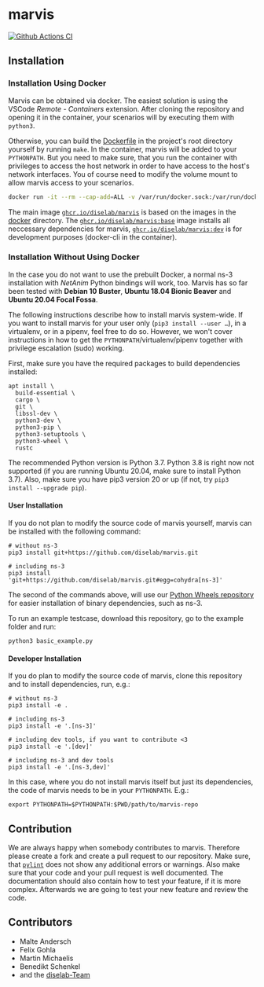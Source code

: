 # marvis

[![Github Actions CI](https://github.com/diselab/marvis/actions/workflows/main.yml/badge.svg)](https://github.com/diselab/marvis/actions/workflows/main.yml)


## Installation

### Installation Using Docker

Marvis can be obtained via docker.
The easiest solution is using the VSCode *Remote - Containers* extension.
After cloning the repository and opening it in the container, your scenarios will by executing them with `python3`.

Otherwise, you can build the [Dockerfile](./Dockerfile) in the project's root directory yourself by running `make`. In the container, marvis will be added to your
`PYTHONPATH`. But you need to make sure, that you run the container with privileges to access the host network in order to have access to the host's network interfaces. You of course need to modify the volume mount to allow marvis access to your scenarios.

```sh
docker run -it --rm --cap-add=ALL -v /var/run/docker.sock:/var/run/docker.sock --net host --pid host --userns host --privileged ghcr.io/diselab/marvis:latest
```

The main image [`ghcr.io/diselab/marvis`](./docker/Dockerfile) is based on the images in the [docker](./docker) directory.
The [`ghcr.io/diselab/marvis:base`](./docker/marvis-base/Dockerfile) image installs all neccessary dependencies for marvis,
[`ghcr.io/diselab/marvis:dev`](./docker/marvis-dev/Dockerfile) is for development purposes (docker-cli in the container).

### Installation Without Using Docker

In the case you do not want to use the prebuilt Docker, a normal ns-3
installation with *NetAnim* Python bindings will work, too. Marvis has
so far been tested with **Debian 10 Buster**, **Ubuntu 18.04 Bionic
Beaver** and **Ubuntu 20.04 Focal Fossa**.

The following instructions describe how to install marvis system-wide.
If you want to install marvis for your user only (`pip3 install --user
…`), in a virtualenv, or in a pipenv, feel free to do so. However, we
won't cover instructions in how to get the
`PYTHONPATH`/virtualenv/pipenv together with privilege escalation (sudo)
working.

First, make sure you have the required packages to build dependencies
installed:

```shell script
apt install \
  build-essential \
  cargo \
  git \
  libssl-dev \
  python3-dev \
  python3-pip \
  python3-setuptools \
  python3-wheel \
  rustc
```

The recommended Python version is Python 3.7. Python 3.8 is right now not supported (if you are running Ubuntu 20.04, make sure to install Python 3.7). 
Also, make sure you have pip3 version 20 or up
(if not, try `pip3 install --upgrade pip`).

#### User Installation

If you do not plan to modify the source code of marvis yourself,
marvis can be installed with the following command:

```shell script
# without ns-3
pip3 install git+https://github.com/diselab/marvis.git

# including ns-3
pip3 install 'git+https://github.com/diselab/marvis.git#egg=cohydra[ns-3]'
```

The second of the commands above, will use our
[Python Wheels repository](https://github.com/osmhpi/python-wheels)
for easier installation of binary dependencies, such as ns-3.

To run an example testcase, download this repository, go to the example folder and run:
```shell script
python3 basic_example.py
```

#### Developer Installation

If you do plan to modify the source code of marvis, clone this
repository and to install dependencies, run, e.g.:

```shell script
# without ns-3
pip3 install -e .

# including ns-3
pip3 install -e '.[ns-3]'

# including dev tools, if you want to contribute <3
pip3 install -e '.[dev]'

# including ns-3 and dev tools
pip3 install -e '.[ns-3,dev]'
```

In this case, where you do not install marvis itself but just its
dependencies, the code of marvis needs to be in your `PYTHONPATH`.
E.g.:

```shell script
export PYTHONPATH=$PYTHONPATH:$PWD/path/to/marvis-repo
```


## Contribution

We are always happy when somebody contributes to marvis.
Therefore please create a fork and create a pull request to our repository.
Make sure, that [`pylint`](https://www.pylint.org/) does not show any additional errors or warnings.
Also make sure that your code and your pull request is well documented.
The documentation should also contain how to test your feature, if it is more complex.
Afterwards we are going to test your new feature and review the code.


## Contributors

 - Malte Andersch
 - Felix Gohla
 - Martin Michaelis
 - Benedikt Schenkel
 - and the [diselab-Team](https://diselab.berlin)
